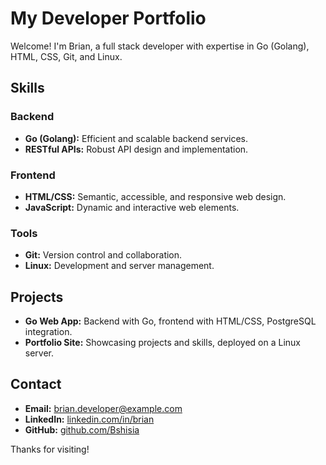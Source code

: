 # My Developer Portfolio

Welcome! I'm Brian, a full stack developer with expertise in Go (Golang), HTML, CSS, Git, and Linux.

## Skills

### Backend
- **Go (Golang):** Efficient and scalable backend services.
- **RESTful APIs:** Robust API design and implementation.

### Frontend
- **HTML/CSS:** Semantic, accessible, and responsive web design.
- **JavaScript:** Dynamic and interactive web elements.

### Tools
- **Git:** Version control and collaboration.
- **Linux:** Development and server management.

## Projects
- **Go Web App:** Backend with Go, frontend with HTML/CSS, PostgreSQL integration.
- **Portfolio Site:** Showcasing projects and skills, deployed on a Linux server.

## Contact
- **Email:** brian.developer@example.com
- **LinkedIn:** [linkedin.com/in/brian](https://www.linkedin.com/in/brian)
- **GitHub:** [github.com/Bshisia](https://github.com/Bshisia)

Thanks for visiting!
